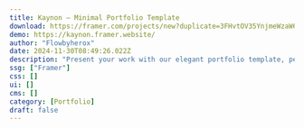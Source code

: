 ```yaml
---
title: Kaynon — Minimal Portfolio Template
download: https://framer.com/projects/new?duplicate=3FHvtOV35YnjmeWzaW6g&via=heroxstudio&duplicateType=siteTemplate
demo: https://kaynon.framer.website/
author: "Flowbyherox"
date: 2024-11-30T08:49:26.022Z
description: "Present your work with our elegant portfolio template, perfect for designers, developers, artists, and creatives. Featuring a sleek, modern layout."
ssg: ["Framer"]
css: []
ui: []
cms: []
category: [Portfolio]
draft: false
---
```

